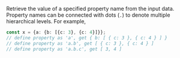 Retrieve the value of a specified property name from the input data. Property names can be connected with dots (`.`) to denote multiple
hierarchical levels. For example,

```ts
const x = {a: {b: [{c: 3}, {c: 4}]}};
// define property as 'a', get { b: [ { c: 3 }, { c: 4 } ] }
// define property as 'a.b', get [ { c: 3 }, { c: 4 } ]
// define property as 'a.b.c', get [ 3, 4 ]
```
